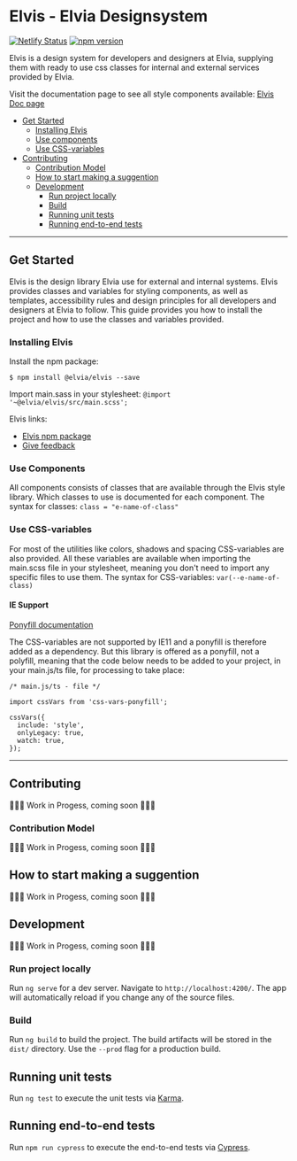 # Elvis - Elvia Designsystem

[![Netlify Status](https://api.netlify.com/api/v1/badges/a7c263fb-8570-458d-8d9e-4fb84fbb2f8e/deploy-status)](https://app.netlify.com/sites/elvis-designsystem/deploys)
[![npm version](https://badge.fury.io/js/%40elvia%2Felvis.svg)](https://badge.fury.io/js/%40elvia%2Felvis)

Elvis is a design system for developers and designers at Elvia, supplying them with ready to use css classes
for internal and external services provided by Elvia.

Visit the documentation page to see all style components available:
[Elvis Doc page](https://elvis-designsystem.netlify.com/)

- [Get Started](#get-started)
  - [Installing Elvis](#installing-elvis)
  - [Use components](#use-components)
  - [Use CSS-variables](#use-css-variables)
- [Contributing](#contributing)
  - [Contribution Model](#contribution-model)
  - [How to start making a suggention](how-to-start-making-a-suggestion)
  - [Development](#development)
    - [Run project locally](#run-project-locally)
    - [Build](#build)
    - [Running unit tests](#running-unit-tests)
    - [Running end-to-end tests](#running-end-to-end-tests)

---

## Get Started

Elvis is the design library Elvia use for external and internal systems. Elvis provides classes and variables
for styling components, as well as templates, accessibility rules and design principles for all developers and
designers at Elvia to follow. This guide provides you how to install the project and how to use the classes
and variables provided.

### Installing Elvis

Install the npm package:

`$ npm install @elvia/elvis --save`

Import main.sass in your stylesheet: `@import '~@elvia/elvis/src/main.scss';`

Elvis links:

- [Elvis npm package](https://www.npmjs.com/package/@elvia/elvis)
- [Give feedback](https://github.com/3lvia/designsystem/issues/new/choose)

### Use Components

All components consists of classes that are available through the Elvis style library. Which classes to use is
documented for each component. The syntax for classes: `class = "e-name-of-class"`

### Use CSS-variables

For most of the utilities like colors, shadows and spacing CSS-variables are also provided. All these
variables are available when importing the main.scss file in your stylesheet, meaning you don't need to import
any specific files to use them. The syntax for CSS-variables: `var(--e-name-of-class)`

#### IE Support

[Ponyfill documentation](https://jhildenbiddle.github.io/css-vars-ponyfill/#/)

The CSS-variables are not supported by IE11 and a ponyfill is therefore added as a dependency. But this
library is offered as a ponyfill, not a polyfill, meaning that the code below needs to be added to your
project, in your main.js/ts file, for processing to take place:

```
/* main.js/ts - file */

import cssVars from 'css-vars-ponyfill';

cssVars({
  include: 'style',
  onlyLegacy: true,
  watch: true,
});
```

---

## Contributing

🚧👷🚧 Work in Progess, coming soon 🚧👷🚧

### Contribution Model

🚧👷🚧 Work in Progess, coming soon 🚧👷🚧

## How to start making a suggention

🚧👷🚧 Work in Progess, coming soon 🚧👷🚧

## Development

🚧👷🚧 Work in Progess, coming soon 🚧👷🚧

### Run project locally

Run `ng serve` for a dev server. Navigate to `http://localhost:4200/`. The app will automatically reload if
you change any of the source files.

### Build

Run `ng build` to build the project. The build artifacts will be stored in the `dist/` directory. Use the
`--prod` flag for a production build.

## Running unit tests

Run `ng test` to execute the unit tests via [Karma](https://karma-runner.github.io).

## Running end-to-end tests

Run `npm run cypress` to execute the end-to-end tests via [Cypress](https://www.cypress.io/).
